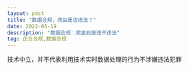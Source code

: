 ```yaml
---
layout: post
title: "数据合规，爬虫是否违法？"
date: 2022-05-19
description: "数据合规：爬虫到底违不违法"
tag: 企业合规,数据合规
---   
```


技术中立，并不代表利用技术实时数据处理的行为不涉嫌违法犯罪
